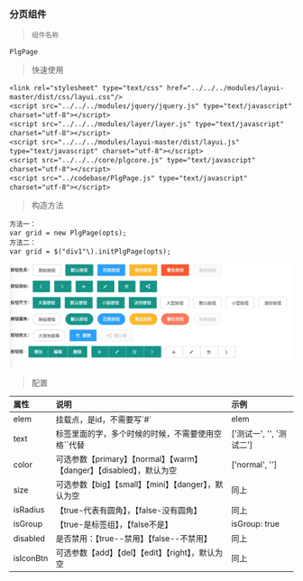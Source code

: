 ### 分页组件

> ```
> 组件名称
> ```

```
PlgPage
```

> 快速使用

```
<link rel="stylesheet" type="text/css" href="../../../modules/layui-master/dist/css/layui.css"/>
<script src="../../../modules/jquery/jquery.js" type="text/javascript" charset="utf-8"></script>
<script src="../../../modules/layer/layer.js" type="text/javascript" charset="utf-8"></script>
<script src="../../../modules/layui-master/dist/layui.js" type="text/javascript" charset="utf-8"></script>
<script src="../../../core/plgcore.js" type="text/javascript" charset="utf-8"></script>
<script src="../codebase/PlgPage.js" type="text/javascript" charset="utf-8"></script>
```

> 构造方法

```
方法一：
var grid = new PlgPage(opts);
方法二：
var grid = $("div1"\).initPlgPage(opts);
```

![](/assets/plgbtn.png)

> 配置

| 属性 | 说明 | 示例 |
| :--- | :--- | :--- |
| elem | 挂载点，是id，不需要写\`\#\` | elem |
| text | 标签里面的字，多个时候的时候，不需要使用空格\`\`代替 | \['测试一', '', '测试二'\] |
| color | 可选参数【primary】【normal】【warm】【danger】【disabled】，默认为空 | \['normal', ''\] |
| size | 可选参数【big】【small】【mini】【danger】，默认为空 | 同上 |
| isRadius | 【true-代表有圆角】，【false-没有圆角】 | 同上 |
| isGroup | 【true-是标签组】，【false不是】 | isGroup: true |
| disabled | 是否禁用：【true--禁用】【false--不禁用】 | 同上 |
| isIconBtn | 可选参数【add】【del】【edit】【right】，默认为空 | 同上 |



